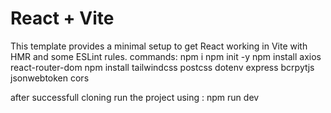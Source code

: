 # React + Vite

This template provides a minimal setup to get React working in Vite with HMR and some ESLint rules.
commands:
npm i
npm init -y
npm install axios react-router-dom
npm install tailwindcss postcss dotenv express bcrpytjs jsonwebtoken cors

after successfull cloning 
run the project using : npm run dev

